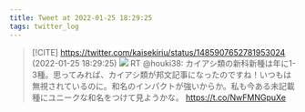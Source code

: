 ```yaml
---
title: Tweet at 2022-01-25 18:29:25
tags: twitter_log
---
```


> [!CITE] https://twitter.com/kaisekiriu/status/1485907652781953024 (2022-01-25 18:29:25)
> ![](https://twitter.com/kaisekiriu/status/1485907652781953024)
> RT @houki38: カイアシ類の新科新種は年に1-3種。思ってみれば、カイアシ類が邦文記事になったのですね！いつもは無視されているのに。和名のインパクトが強いからか。私も今ある未記載種にユニークな和名をつけて見ようかな。 https://t.co/NwFMNGpuXe
